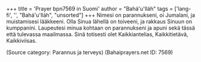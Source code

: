 +++
title = 'Prayer bpn7569 in Suomi'
author = "Bahá'u'lláh"
tags = ['lang-fi', '', "Bahá'u'lláh", "unsorted"]
+++
Nimesi on parannukseni, oi Jumalani, ja muistamisesi lääkkeeni. Olla Sinua lähellä on toiveeni, ja rakkaus Sinuun on kumppanini. Laupeutesi minua kohtaan on parannukseni ja apuni sekä tässä että tulevassa maailmassa. Sinä totisesti olet Kaikkiantelias, Kaikkitietävä, Kaikkiviisas.

(Source category: Parannus ja terveys)
(Bahaiprayers.net ID: 7569)
